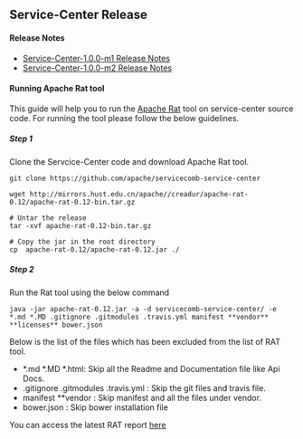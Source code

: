 ## Service-Center Release

#### Release Notes
 - [Service-Center-1.0.0-m1 Release Notes](/docs/release/releaseNotes-1.0.0-m1.md)
 - [Service-Center-1.0.0-m2 Release Notes](/docs/release/releaseNotes-1.0.0-m2.md)
 

#### Running Apache Rat tool
This guide will help you to run the [Apache Rat](http://creadur.apache.org/rat/index.html) tool on service-center source code.
For running the tool please follow the below guidelines.

##### Step 1
Clone the Servcice-Center code and download Apache Rat tool.
```
git clone https://github.com/apache/servicecomb-service-center
```

```
wget http://mirrors.hust.edu.cn/apache//creadur/apache-rat-0.12/apache-rat-0.12-bin.tar.gz

# Untar the release
tar -xvf apache-rat-0.12-bin.tar.gz

# Copy the jar in the root directory
cp  apache-rat-0.12/apache-rat-0.12.jar ./
```
##### Step 2
Run the Rat tool using the below command

```
java -jar apache-rat-0.12.jar -a -d servicecomb-service-center/ -e *.md *.MD .gitignore .gitmodules .travis.yml manifest **vendor** **licenses** bower.json
```

Below is the list of the files which has been excluded from the list of RAT tool.
 - *.md  *.MD *.html:  Skip all the Readme and Documentation file like Api Docs.
 - .gitignore .gitmodules .travis.yml : Skip the git files and travis file.
 - manifest **vendor : Skip manifest and all the files under vendor.
 - bower.json :  Skip bower installation file
 
You can access the latest RAT report [here](/docs/release/rat-report)  
 
 
